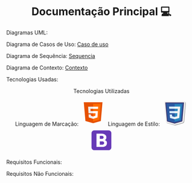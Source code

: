 <div align='center'>
<h1>Documentação Principal 💻</h1>
</div>

Diagramas UML:

Diagrama de Casos de Uso: <a href=#>Caso de uso</a>

Diagrama de Sequência: <a href=#>Sequencia</a>

Diagrama de Contexto: <a href=#>Contexto</a>

Tecnologias Usadas:

<div align='center'>
  <p>Tecnologias Utilizadas</p>
Linguagem de Marcação: <img><svg xmlns="http://www.w3.org/2000/svg" x="0px" y="0px" width="70" height="70" viewBox="0 0 48 48">
<path fill="#E65100" d="M41,5H7l3,34l14,4l14-4L41,5L41,5z"></path><path fill="#FF6D00" d="M24 8L24 39.9 35.2 36.7 37.7 8z"></path><path fill="#FFF" d="M24,25v-4h8.6l-0.7,11.5L24,35.1v-4.2l4.1-1.4l0.3-4.5H24z M32.9,17l0.3-4H24v4H32.9z"></path><path fill="#EEE" d="M24,30.9v4.2l-7.9-2.6L15.7,27h4l0.2,2.5L24,30.9z M19.1,17H24v-4h-9.1l0.7,12H24v-4h-4.6L19.1,17z"></path>
</svg></img>
Linguagem de Estilo: <img><svg xmlns="http://www.w3.org/2000/svg" x="0px" y="0px" width="70" height="70" viewBox="0 0 100 100">
<path d="M51.958,98c-0.58,0-1.16-0.078-1.724-0.232l-27.742-7.702c-2.593-0.72-4.495-3.004-4.735-5.685	l-6.179-69.304c-0.16-1.813,0.451-3.621,1.677-4.962C14.485,8.77,16.233,8,18.053,8h67.895c1.821,0,3.569,0.771,4.798,2.115	c1.225,1.339,1.837,3.147,1.677,4.959L86.236,84.37c-0.24,2.683-2.145,4.967-4.739,5.686l-27.803,7.709	C53.124,97.921,52.542,98,51.958,98z" opacity=".35"></path><path fill="#f2f2f2" d="M49.958,96c-0.58,0-1.16-0.078-1.724-0.232l-27.742-7.702c-2.593-0.72-4.495-3.004-4.735-5.685	L9.578,13.077c-0.16-1.813,0.451-3.621,1.677-4.962C12.485,6.77,14.233,6,16.053,6h67.895c1.821,0,3.569,0.771,4.798,2.115	c1.225,1.339,1.837,3.147,1.677,4.959L84.236,82.37c-0.24,2.683-2.145,4.967-4.739,5.686l-27.803,7.709	C51.124,95.921,50.542,96,49.958,96z"></path><polygon fill="#2b59a1" points="83.947,12.5 77.762,81.792 49.958,89.5 22.231,81.803 16.053,12.5"></polygon><path fill="#40396e" d="M49.958,91c-0.135,0-0.27-0.019-0.401-0.055L21.83,83.249c-0.602-0.167-1.037-0.689-1.093-1.312	l-6.179-69.303c-0.037-0.419,0.104-0.835,0.388-1.146C15.23,11.177,15.632,11,16.053,11h67.895c0.421,0,0.822,0.177,1.106,0.488	c0.284,0.311,0.425,0.726,0.388,1.146l-6.186,69.292c-0.056,0.622-0.491,1.145-1.094,1.312l-27.804,7.709	C50.228,90.982,50.093,91,49.958,91z M23.634,80.635l26.324,7.309l26.402-7.32L82.308,14H17.692L23.634,80.635z"></path><polygon fill="#2785bd" points="72.467,77.38 77.771,17.957 50,17.957 50,83.608"></polygon><polygon fill="#d9eeff" points="50,43.957 51,47.957 50,51.957 30.94,51.957 30.23,43.957"></polygon><polygon fill="#d9eeff" points="50,26.957 51,30.957 50,34.957 29.441,34.957 28.72,26.957"></polygon><polygon fill="#d9eeff" points="51,69.957 50,74.796 32.55,69.967 31.39,56.957 39.92,56.957 40.5,63.397 50,65.957"></polygon><path fill="#f2f2f2" d="M50,26.957v8h11.969l-0.807,9H50c-0.009-0.002-0.008,8-0.008,8h10.485l-1.027,11.44L50,65.957v8.84	l17.4-4.83l0.12-1.44l2-22.37l0.21-2.29l1.5-16.91H50z"></path>
</svg><svg xmlns="http://www.w3.org/2000/svg" x="0px" y="0px" width="70" height="70" viewBox="0 0 48 48">
<path fill="#673ab7" d="M42,37c0,2.762-2.238,5-5,5H11c-2.761,0-5-2.238-5-5V11c0-2.762,2.239-5,5-5h26c2.762,0,5,2.238,5,5 V37z"></path><path fill="#fff" d="M33.03,25.6c-0.65-0.9-1.59-1.52-2.8-1.85c0,0,1.02-0.37,1.94-1.75c0.55-0.88,0.83-1.94,0.83-3.18 c0-2.15-0.78-3.8-2.34-4.93C29.1,12.76,27.34,12,24.35,12H15v24h10.43c2.83-0.02,4.96-0.63,6.41-1.8c1.44-1.19,2.16-2.95,2.16-5.3 C34,27.6,33.68,26.5,33.03,25.6z M21,16c0,0,4.17,0,4.25,0c1.52,0,2.75,1.23,2.75,2.75c0,1.52-1.23,2.75-2.75,2.75 c-0.08,0-4.25,0-4.25,0V16z M26,32h-5v-6h5c1.66,0,3,1.34,3,3C29,30.66,27.66,32,26,32z"></path>
</svg></img>
</div>
  
Requisitos Funcionais:

Requisitos Não Funcionais:





